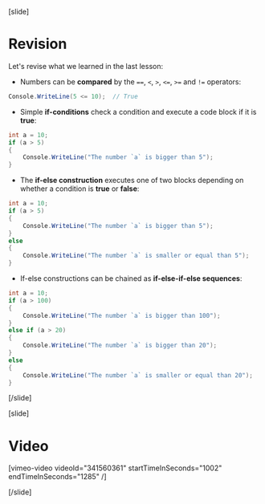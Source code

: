 [slide]
# Revision
Let's revise what we learned in the last lesson:
- Numbers can be **compared** by the `==`, `<`, `>`, `<=`, `>=` and `!=` operators:
```cs
Console.WriteLine(5 <= 10);  // True
```

- Simple **if-conditions** check a condition and execute a code block if it is **true**:
```cs
int a = 10;
if (a > 5)
{
    Console.WriteLine("The number `a` is bigger than 5");
}
```

- The **if-else construction** executes one of two blocks depending on whether a condition is **true** or **false**:
```cs
int a = 10;
if (a > 5)
{
    Console.WriteLine("The number `a` is bigger than 5");
}
else
{
    Console.WriteLine("The number `a` is smaller or equal than 5");
}
```

- If-else constructions can be chained as **if-else-if-else sequences**:
```cs
int a = 10;
if (a > 100)
{
    Console.WriteLine("The number `a` is bigger than 100");
}
else if (a > 20)
{
    Console.WriteLine("The number `a` is bigger than 20");
}
else
{
    Console.WriteLine("The number `a` is smaller or equal than 20");
}
```
[/slide]

[slide]
# Video

[vimeo-video videoId="341560361" startTimeInSeconds="1002" endTimeInSeconds="1285" /]

[/slide]